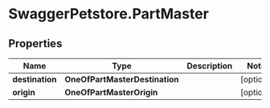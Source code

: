 # SwaggerPetstore.PartMaster

## Properties
Name | Type | Description | Notes
------------ | ------------- | ------------- | -------------
**destination** | **OneOfPartMasterDestination** |  | [optional] 
**origin** | **OneOfPartMasterOrigin** |  | [optional] 

